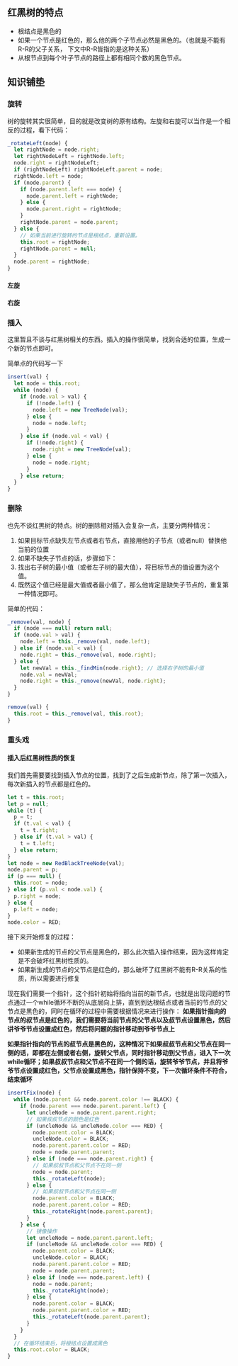 ## 红黑树的特点
- 根结点是黑色的
- 如果一个节点是红色的，那么他的两个子节点必然是黑色的。（也就是不能有R-R的父子关系， 下文中R-R皆指的是这种关系）
- 从根节点到每个叶子节点的路径上都有相同个数的黑色节点。

## 知识铺垫
### 旋转
树的旋转其实很简单，目的就是改变树的原有结构。左旋和右旋可以当作是一个相反的过程，看下代码：

```js
_rotateLeft(node) {
  let rightNode = node.right;
  let rightNodeLeft = rightNode.left;
  node.right = rightNodeLeft;
  if (rightNodeLeft) rightNodeLeft.parent = node;
  rightNode.left = node;
  if (node.parent) {
    if (node.parent.left === node) {
      node.parent.left = rightNode;
    } else {
      node.parent.right = rightNode;
    }
    rightNode.parent = node.parent;
  } else {
    // 如果当前进行旋转的节点是根结点，重新设置。
    this.root = rightNode;
    rightNode.parent = null;
  }
  node.parent = rightNode;
}
```

#### 左旋

#### 右旋

### 插入
这里暂且不谈与红黑树相关的东西。插入的操作很简单，找到合适的位置，生成一个新的节点即可。

简单点的代码写一下
```js
insert(val) {
  let node = this.root;
  while (node) {
    if (node.val > val) {
      if (!node.left) {
        node.left = new TreeNode(val);
      } else {
        node = node.left;
      }
    } else if (node.val < val) {
      if (!node.right) {
        node.right = new TreeNode(val);
      } else {
        node = node.right;
      }
    } else return;
  }
}

```

### 删除
也先不谈红黑树的特点。树的删除相对插入会复杂一点，主要分两种情况：

1. 如果目标节点缺失左节点或者右节点，直接用他的子节点（或者null）替换他当前的位置
2. 如果不缺失子节点的话，步骤如下：
  1. 找出右子树的最小值（或者左子树的最大值），将目标节点的值设置为这个值。
  2. 既然这个值已经是最大值或者最小值了，那么他肯定是缺失子节点的，重复第一种情况即可。

简单的代码：
```js
_remove(val, node) {
  if (node === null) return null;
  if (node.val > val) {
    node.left = this._remove(val, node.left);
  } else if (node.val < val) {
    node.right = this._remove(val, node.right);
  } else {
    let newVal = this._findMin(node.right); // 选择右子树的最小值
    node.val = newVal;
    node.right = this._remove(newVal, node.right);
  }
}

remove(val) {
  this.root = this._remove(val, this.root);
}
```

### 重头戏
#### 插入后红黑树性质的恢复
我们首先需要要找到插入节点的位置，找到了之后生成新节点，除了第一次插入，每次新插入的节点都是红色的。
```js
let t = this.root;
let p = null;
while (t) {
  p = t;
  if (t.val < val) {
    t = t.right;
  } else if (t.val > val) {
    t = t.left;
  } else return;
}
let node = new RedBlackTreeNode(val);
node.parent = p;
if (p === null) {
  this.root = node;
} else if (p.val < node.val) {
  p.right = node;
} else {
  p.left = node;
}
node.color = RED;
```

接下来开始修复的过程：
- 如果新生成的节点的父节点是黑色的，那么此次插入操作结束，因为这样肯定是不会破坏红黑树性质的。
- 如果新生成的节点的父节点是红色的，那么破坏了红黑树不能有R-R关系的性质，所以需要进行修复

现在我们需要一个指针，这个指针初始将指向当前的新节点，也就是出现问题的节点通过一个while循环不断的从底层向上排，直到到达根结点或者当前的节点的父节点是黑色的，同时在循环的过程中需要根据情况来进行操作：
**如果指针指向的节点的叔节点是红色的，我们需要将当前节点的父节点以及叔节点设置黑色，然后讲爷爷节点设置成红色，然后将问题的指针移动到爷爷节点上**

**如果指针指向的节点的叔节点是黑色的，这种情况下如果叔叔节点和父节点在同一侧的话，即都在左侧或者右侧，旋转父节点，同时指针移动到父节点，进入下一次while循环；如果叔叔节点和父节点不在同一个侧的话，旋转爷爷节点，并且将爷爷节点设置成红色，父节点设置成黑色，指针保持不变，下一次循环条件不符合，结束循环**

```js
insertFix(node) {
  while (node.parent && node.parent.color !== BLACK) {
    if (node.parent === node.parent.parent.left) {
      let uncleNode = node.parent.parent.right;
      // 如果叔叔节点的颜色是红色
      if (uncleNode && uncleNode.color === RED) {
        node.parent.color = BLACK;
        uncleNode.color = BLACK;
        node.parent.parent.color = RED;
        node = node.parent.parent;
      } else if (node === node.parent.right) {
        // 如果叔叔节点和父节点不在同一侧
        node = node.parent;
        this._rotateLeft(node);
      } else {
        // 如果叔叔节点和父节点在同一侧
        node.parent.color = BLACK;
        node.parent.parent.color = RED;
        this._rotateRight(node.parent.parent);
      }
    } else {
      // 镜像操作
      let uncleNode = node.parent.parent.left;
      if (uncleNode && uncleNode.color === RED) {
        node.parent.color = BLACK;
        uncleNode.color = BLACK;
        node.parent.parent.color = RED;
        node = node.parent.parent;
      } else if (node === node.parent.left) {
        node = node.parent;
        this._rotateRight(node);
      } else {
        node.parent.color = BLACK;
        node.parent.parent.color = RED;
        this._rotateLeft(node.parent.parent);
      }
    }
  }
  // 在循环结束后，将根结点设置成黑色
  this.root.color = BLACK;
}
```